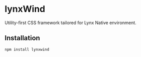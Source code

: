 # lynxWind

Utility-first CSS framework tailored for Lynx Native environment.

## Installation

```bash
npm install lynxwind